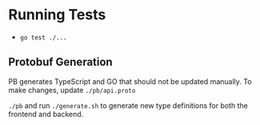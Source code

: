 # Running Tests

- `go test ./...`

## Protobuf Generation

PB generates TypeScript and GO that should not be updated manually. To make changes, update `./pb/api.proto`

`./pb` and run `./generate.sh` to generate new type definitions for both the frontend and backend.

